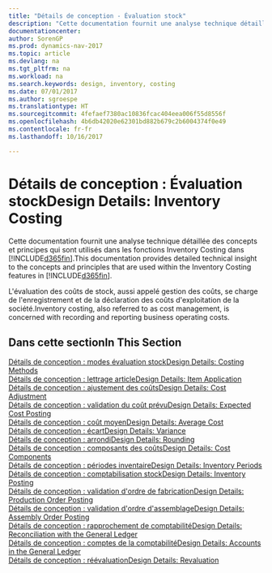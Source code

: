```yaml
---
title: "Détails de conception - Évaluation stock"
description: "Cette documentation fournit une analyse technique détaillée des concepts et principes qui sont utilisés avec les fonctionnalités de coûts ajustés dans [!INCLUDE[d365fin](includes/d365fin_md.md)]."
documentationcenter: 
author: SorenGP
ms.prod: dynamics-nav-2017
ms.topic: article
ms.devlang: na
ms.tgt_pltfrm: na
ms.workload: na
ms.search.keywords: design, inventory, costing
ms.date: 07/01/2017
ms.author: sgroespe
ms.translationtype: HT
ms.sourcegitcommit: 4fefaef7380ac10836fcac404eea006f55d8556f
ms.openlocfilehash: 4b6db42020e62301bd882b679c2b6004374f0e49
ms.contentlocale: fr-fr
ms.lasthandoff: 10/16/2017

---
```

# <a name="design-details-inventory-costing"></a><span data-ttu-id="35228-103">Détails de conception : Évaluation stock</span><span class="sxs-lookup"><span data-stu-id="35228-103">Design Details: Inventory Costing</span></span>
<span data-ttu-id="35228-104">Cette documentation fournit une analyse technique détaillée des concepts et principes qui sont utilisés dans les fonctions Inventory Costing dans [!INCLUDE[d365fin](includes/d365fin_md.md)].</span><span class="sxs-lookup"><span data-stu-id="35228-104">This documentation provides detailed technical insight to the concepts and principles that are used within the Inventory Costing features in [!INCLUDE[d365fin](includes/d365fin_md.md)].</span></span>  

<span data-ttu-id="35228-105">L'évaluation des coûts de stock, aussi appelé gestion des coûts, se charge de l'enregistrement et de la déclaration des coûts d'exploitation de la société.</span><span class="sxs-lookup"><span data-stu-id="35228-105">Inventory costing, also referred to as cost management, is concerned with recording and reporting business operating costs.</span></span>  

## <a name="in-this-section"></a><span data-ttu-id="35228-106">Dans cette section</span><span class="sxs-lookup"><span data-stu-id="35228-106">In This Section</span></span>  
[<span data-ttu-id="35228-107">Détails de conception : modes évaluation stock</span><span class="sxs-lookup"><span data-stu-id="35228-107">Design Details: Costing Methods</span></span>](design-details-costing-methods.md)  
[<span data-ttu-id="35228-108">Détails de conception : lettrage article</span><span class="sxs-lookup"><span data-stu-id="35228-108">Design Details: Item Application</span></span>](design-details-item-application.md)  
[<span data-ttu-id="35228-109">Détails de conception : ajustement des coûts</span><span class="sxs-lookup"><span data-stu-id="35228-109">Design Details: Cost Adjustment</span></span>](design-details-cost-adjustment.md)  
[<span data-ttu-id="35228-110">Détails de conception : validation du coût prévu</span><span class="sxs-lookup"><span data-stu-id="35228-110">Design Details: Expected Cost Posting</span></span>](design-details-expected-cost-posting.md)  
[<span data-ttu-id="35228-111">Détails de conception : coût moyen</span><span class="sxs-lookup"><span data-stu-id="35228-111">Design Details: Average Cost</span></span>](design-details-average-cost.md)  
[<span data-ttu-id="35228-112">Détails de conception : écart</span><span class="sxs-lookup"><span data-stu-id="35228-112">Design Details: Variance</span></span>](design-details-variance.md)  
[<span data-ttu-id="35228-113">Détails de conception : arrondi</span><span class="sxs-lookup"><span data-stu-id="35228-113">Design Details: Rounding</span></span>](design-details-rounding.md)  
[<span data-ttu-id="35228-114">Détails de conception : composants des coûts</span><span class="sxs-lookup"><span data-stu-id="35228-114">Design Details: Cost Components</span></span>](design-details-cost-components.md)  
[<span data-ttu-id="35228-115">Détails de conception : périodes inventaire</span><span class="sxs-lookup"><span data-stu-id="35228-115">Design Details: Inventory Periods</span></span>](design-details-inventory-periods.md)  
[<span data-ttu-id="35228-116">Détails de conception : comptabilisation stock</span><span class="sxs-lookup"><span data-stu-id="35228-116">Design Details: Inventory Posting</span></span>](design-details-inventory-posting.md)  
[<span data-ttu-id="35228-117">Détails de conception : validation d'ordre de fabrication</span><span class="sxs-lookup"><span data-stu-id="35228-117">Design Details: Production Order Posting</span></span>](design-details-production-order-posting.md)  
[<span data-ttu-id="35228-118">Détails de conception : validation d'ordre d'assemblage</span><span class="sxs-lookup"><span data-stu-id="35228-118">Design Details: Assembly Order Posting</span></span>](design-details-assembly-order-posting.md)  
[<span data-ttu-id="35228-119">Détails de conception : rapprochement de comptabilité</span><span class="sxs-lookup"><span data-stu-id="35228-119">Design Details: Reconciliation with the General Ledger</span></span>](design-details-reconciliation-with-the-general-ledger.md)  
[<span data-ttu-id="35228-120">Détails de conception : comptes de la comptabilité</span><span class="sxs-lookup"><span data-stu-id="35228-120">Design Details: Accounts in the General Ledger</span></span>](design-details-accounts-in-the-general-ledger.md)  
[<span data-ttu-id="35228-121">Détails de conception : réévaluation</span><span class="sxs-lookup"><span data-stu-id="35228-121">Design Details: Revaluation</span></span>](design-details-revaluation.md)


